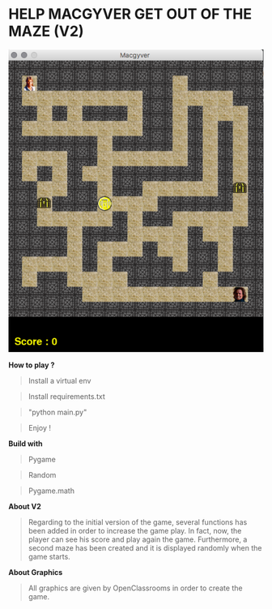 # HELP MACGYVER GET OUT OF THE MAZE (V2)

![Game Screenshot](https://github.com/CoLoDot/PyGame_V2/blob/master/Documentation/game_screenshot.png)

**How to play ?**

> Install a virtual env

> Install requirements.txt

> "python main.py"

> Enjoy !

**Build with**
> Pygame

> Random

> Pygame.math

**About V2**
> Regarding to the initial version of the game, several functions has been added in order to increase the game play. In fact, now, the player can see his score and play again the game. Furthermore, a second maze has been created and it is displayed randomly when the game starts.

**About Graphics**
> All graphics are given by OpenClassrooms in order to create the game. 





